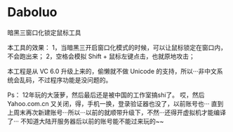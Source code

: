 Daboluo
=======
暗黑三窗口化锁定鼠标工具

本工具的效果：
1，当暗黑三开启窗口化模式的时候，可以让鼠标锁定在窗口内，不会跑出来；
2，空格会模拟 Shift + 鼠标左键点击，也就原地攻击；

本工程是从 VC 6.0 升级上来的，偷懒就不做 Unicode 的支持，所以···非中文系统会乱码，不过程序功能是没问题的。

Ps：
12年玩的大菠萝，然后最后还是被中国的工作室搞shi了。
哎，然后 Yahoo.com.cn 又关闭，得，手机一换，登录验证器也没了，以前账号也···
直到上周末再次新建账号···所以···以前的就顺带升级下，不然···还得开虚拟机才能编译了···
不知道大陆开服务器后以前的账号能不能过来玩的~~
